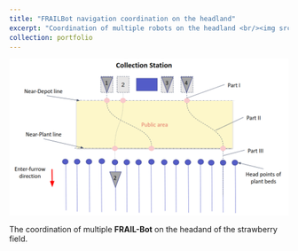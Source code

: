 ```yaml
---
title: "FRAILBot navigation coordination on the headland"
excerpt: "Coordination of multiple robots on the headland <br/><img src='/images/frailbot_headland.png' width='300pt'>"
collection: portfolio
---
```

<img src='/images/frailbot_headland.png'>
<br/>

The coordination of multiple **FRAIL-Bot** on the headand of the strawberry field.
